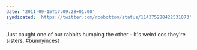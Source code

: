 ```yaml
---
date: '2011-09-15T17:09:28+01:00'
syndicated: 'https://twitter.com/roobottom/status/114375288422531073'
---
```

Just caught one of our rabbits humping the other - It's weird cos they're sisters. #bunnyincest
